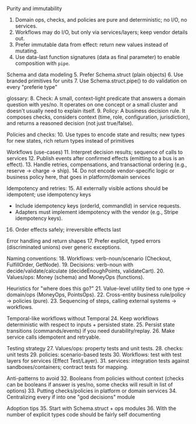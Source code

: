 Purity and immutability
1. Domain ops, checks, and policies are pure and deterministic; no I/O, no services.
2. Workflows may do I/O, but only via services/layers; keep vendor details out.
3. Prefer immutable data from effect: return new values instead of mutating.
4. Use data-last function signatures (data as final parameter) to enable composition with `pipe`.

Schema and data modeling
5. Prefer Schema.struct (plain objects)
6. Use branded primitives for units
7. Use Schema.struct.pipe() to do validation on every "preferie type"

glossary:
8. Check: A small, context-light predicate that answers a domain question with yes/no. It operates on one concept or a small cluster and doesn't usually need to explain itself.
9. Policy: A business decision rule. It composes checks, considers context (time, role, configuration, jurisdiction), and returns a reasoned decision (not just true/false).

Policies and checks:
10. Use types to encode state and results; new types for new states, rich return types instead of primitives

Workflows (use-cases)
11. Interpret decision results; sequence of calls to services
12. Publish events after confirmed effects (emitting to a bus is an effect).
13. Handle retries, compensations, and transactional ordering (e.g., reserve → charge → ship).
14. Do not encode vendor-specific logic or business policy here, that goes in platform/domain services

Idempotency and retries:
15. All externally visible actions should be idempotent; use idempotency keys
  - Include idempotency keys (orderId, commandId) in service requests.
  - Adapters must implement idempotency with the vendor (e.g., Stripe idempotency keys).
16. Order effects safely; irreversible effects last

Error handling and return shapes
17. Prefer explicit, typed errors (discriminated unions) over generic exceptions.

Naming conventions:
18. Workflows: verb-noun/scenario (Checkout, FulfillOrder, GetNode).
19. Decisions: verb-noun with decide/validate/calculate (decideEnoughPoints, validateCart).
20. Values/ops: Money (schema) and MoneyOps (functions).

Heuristics for "where does this go?"
21. Value-level utility tied to one type → domain/ops (MoneyOps, PointsOps).
22. Cross-entity business rule/policy → policies (pure).
23. Sequencing of steps, calling external systems → workflows.

Temporal-like workflows without Temporal
24. Keep workflows deterministic with respect to inputs + persisted state.
25. Persist state transitions (commands/events) if you need durability/replay.
26. Make service calls idempotent and retryable.

Testing strategy
27. Values/ops: property tests and unit tests.
28. checks: unit tests
29. policies: scenario-based tests
30. Workflows: test with test layers for services (Effect Test/Layer).
31. services: integration tests against sandboxes/containers; contract tests for mapping.

Anti-patterns to avoid
32. Booleans from policies without context (checks can be booleans if answer is yes/no, some checks will result in list of options)
33. Putting checks/policies in platform or domain services
34. Centralizing every if into one "god decisions" module

Adoption tips
35. Start with Schema.struct + ops modules
36. With the number of explicit types code should be fairly self documenting
